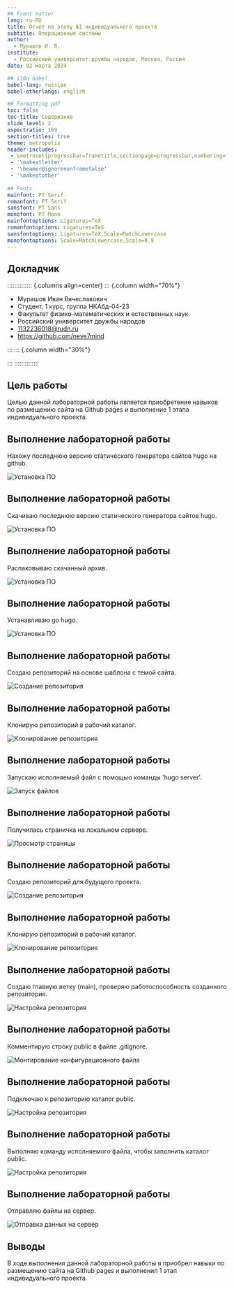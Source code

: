 ```yaml
---
## Front matter
lang: ru-RU
title: Отчет по этапу №1 индивидуального проекта
subtitle: Операционные системы
author:
  - Мурашов И. В.
institute:
  - Российский университет дружбы народов, Москва, Россия
date: 02 марта 2024

## i18n babel
babel-lang: russian
babel-otherlangs: english

## Formatting pdf
toc: false
toc-title: Содержание
slide_level: 2
aspectratio: 169
section-titles: true
theme: metropolis
header-includes:
 - \metroset{progressbar=frametitle,sectionpage=progressbar,numbering=fraction}
 - '\makeatletter'
 - '\beamer@ignorenonframefalse'
 - '\makeatother'
 
## Fonts
mainfont: PT Serif
romanfont: PT Serif
sansfont: PT Sans
monofont: PT Mono
mainfontoptions: Ligatures=TeX
romanfontoptions: Ligatures=TeX
sansfontoptions: Ligatures=TeX,Scale=MatchLowercase
monofontoptions: Scale=MatchLowercase,Scale=0.9
---
```


## Докладчик

:::::::::::::: {.columns align=center}
::: {.column width="70%"}

  * Мурашов Иван Вячеславович
  * Cтудент, 1 курс, группа НКАбд-04-23
  * Факультет физико-математических и естественных наук
  * Российский университет дружбы народов
  * [1132236018@rudn.ru](mailto:1132236018@rudn.ru)
  * <https://github.com/neve7mind>

:::
::: {.column width="30%"}

:::
::::::::::::::


## Цель работы

Целью данной лабораторной работы является приобретение навыков по размещению сайта на Github pages и выполнение 1 этапа индивидуального проекта.

## Выполнение лабораторной работы

Нахожу последнюю версию статического генератора сайтов hugo на github.

![Установка ПО](image/1.png)

## Выполнение лабораторной работы

Скачиваю последнюю версию статического генератора сайтов hugo.

![Установка ПО](image/2.png)

## Выполнение лабораторной работы

Распаковываю скачанный архив.

![Установка ПО](image/3.png)

## Выполнение лабораторной работы

Устанавливаю go hugo.

![Установка ПО](image/6.png)

## Выполнение лабораторной работы

Создаю репозиторий на основе шаблона с темой сайта.

![Создание репозитория](image/4.png)

## Выполнение лабораторной работы

Клонирую репозиторий в рабочий каталог.

![Клонирование репозитория](image/5.png)

## Выполнение лабораторной работы

Запускаю исполняемый файл с помощью команды 'hugo server'.

![Запуск файлов](image/7.png)

## Выполнение лабораторной работы

Получилась страничка на локальном сервере.

![Просмотр страницы](image/8.png)

## Выполнение лабораторной работы

Создаю репозиторий для будущего проекта.

![Создание репозитория](image/9.png)

## Выполнение лабораторной работы

Клонирую репозиторий в рабочий каталог.

![Клонирование репозитория](image/10.png)

## Выполнение лабораторной работы

Создаю главную ветку (main), проверяю работоспособность созданного репозитория.

![Настройка репозитория](image/11.png)

## Выполнение лабораторной работы

Комментирую строку public в файле .gitignore.

![Монтирование конфигурационного файла](image/15.png)

## Выполнение лабораторной работы

Подключаю к репозиторию каталог public.

![Настройка репозитория](image/12.png)

## Выполнение лабораторной работы

Выполняю команду исполняемого файла, чтобы заполнить каталог public.

![Настройка репозитория](image/13.png)

## Выполнение лабораторной работы

Отправляю файлы на сервер.

![Отправка данных на сервер](image/16.png)

## Выводы

В ходе выполнения данной лабораторной работы я приобрел навыки по размещению сайта на Github pages и выполненил 1 этап индивидуального проекта.


